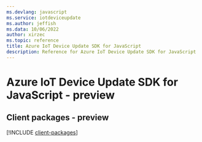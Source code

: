 ```yaml
---
ms.devlang: javascript
ms.service: iotdeviceupdate
ms.author: jeffish
ms.data: 10/06/2022
author: xirzec
ms.topic: reference
title: Azure IoT Device Update SDK for JavaScript
description: Reference for Azure IoT Device Update SDK for JavaScript
---
```

# Azure IoT Device Update SDK for JavaScript - preview

## Client packages - preview
[!INCLUDE [client-packages](iot-device-update-client-index.md)]